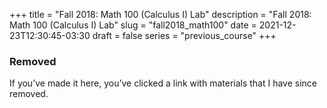 +++
title = "Fall 2018: Math 100 (Calculus I) Lab"
description = "Fall 2018: Math 100 (Calculus I) Lab"
slug = "fall2018_math100"
date = 2021-12-23T12:30:45-03:30
draft = false
series = "previous_course"
+++

### Removed

If you’ve made it here, you’ve clicked a link with materials that I have since removed.
